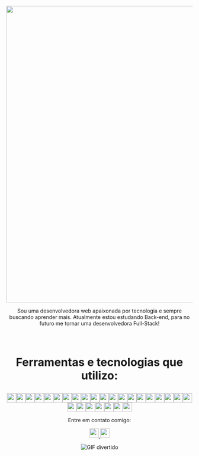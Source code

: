 <p align="center">
  <img align="center" src="https://readme-typing-svg.demolab.com/?lines=Bem+vindo+ao+meu+reposit%C3%B3rio+Github+!+!+!&color=77dd77" width="800" />
</p>

<p align="center">
  Sou uma desenvolvedora web apaixonada por tecnologia e sempre buscando aprender mais. Atualmente estou estudando Back-end, para no futuro me tornar uma desenvolvedora Full-Stack!
</p>

<br><br>

<p align="center" style="font-weight: bold; font-size: 30px;">Ferramentas e tecnologias que utilizo:</p>

<div align="center">

  <div style="display: flex; flex-wrap: wrap; justify-content: center;">
    <img src="https://img.shields.io/badge/Unix-%232C2D72.svg?style=flat-square&logo=gnu-bash&logoColor=white" height="25"/>
    <img src="https://img.shields.io/badge/Git-%23F05032.svg?style=flat-square&logo=git&logoColor=white" height="25"/>
    <img src="https://img.shields.io/badge/JavaScript-%23F7DF1E.svg?style=flat-square&logo=javascript&logoColor=black" height="25"/>
    <img src="https://img.shields.io/badge/HTML5-%23E34F26.svg?style=flat-square&logo=html5&logoColor=white" height="25"/>
    <img src="https://img.shields.io/badge/CSS3-%231572B6.svg?style=flat-square&logo=css3&logoColor=white" height="25"/>
    <img src="https://img.shields.io/badge/JavaScript-%23F7DF1E.svg?style=flat-square&logo=javascript&logoColor=black" height="25"/>
    <img src="https://img.shields.io/badge/React-%2361DAFB.svg?style=flat-square&logo=react&logoColor=black" height="25"/>
    <img src="https://img.shields.io/badge/React_Router-%23CA4245.svg?style=flat-square&logo=react-router&logoColor=white" height="25"/>
    <img src="https://img.shields.io/badge/Redux-%23593D88.svg?style=flat-square&logo=redux&logoColor=white" height="25"/>
    <img src="https://img.shields.io/badge/React%20Hooks-%2361DAFB.svg?style=flat-square&logo=react&logoColor=black" height="25"/>
    <img src="https://img.shields.io/badge/CSS-%231572B6.svg?style=flat-square&logo=css3&logoColor=white" height="25"/>
    <img src="https://img.shields.io/badge/SASS-%23CC6699.svg?style=flat-square&logo=sass&logoColor=white" height="25"/>
    <img src="https://img.shields.io/badge/Figma-%23F24E1E.svg?style=flat-square&logo=figma&logoColor=white" height="25"/>
    <img src="https://img.shields.io/badge/Docker-%232496ED.svg?style=flat-square&logo=docker&logoColor=white" height="25"/>
    <img src="https://img.shields.io/badge/Node.js-%23339933.svg?style=flat-square&logo=node.js&logoColor=white" height="25"/>
    <img src="https://img.shields.io/badge/JWT-%23000000.svg?style=flat-square&logo=json-web-tokens" height="25"/>
    <img src="https://img.shields.io/badge/TypeScript-%233178C6.svg?style=flat-square&logo=typescript&logoColor=white" height="25"/>
    <img src="https://img.shields.io/badge/MySQL-%234479A1.svg?style=flat-square&logo=mysql&logoColor=white" height="25"/>
    <img src="https://img.shields.io/badge/WSL-0078D6.svg?style=flat-square&logo=windows-terminal&logoColor=white" height="25"/>
    <img src="https://img.shields.io/badge/Python-%233776AB.svg?style=flat-square&logo=python&logoColor=white" height="25"/>
    <img src="https://img.shields.io/badge/Trello-026AA7?style=flat-square&logo=Trello&logoColor=white" height="25"/>
    <img src="https://img.shields.io/badge/Kanban-0091EA?style=flat-square&logo=kanban&logoColor=white" height="25"/>
    <img src="https://img.shields.io/badge/Visual%20Studio-5C2D91?style=flat-square&logo=visual-studio&logoColor=white" height="25"/>
    <img src="https://img.shields.io/badge/Slack-%234A154B.svg?style=flat-square&logo=slack&logoColor=white" height="25"/>
    <img src="https://img.shields.io/badge/ChatGPT-08BDBA?style=flat-square&logo=chatgpt&logoColor=white" height="25"/>
    <img src="https://img.shields.io/badge/GitHub-%23181717.svg?style=flat-square&logo=github&logoColor=white" height="25"/>
    <img src="https://img.shields.io/badge/OpenAI-%233476AB.svg?style=flat-square&logo=openai&logoColor=white" height="25"/>
</div>
</div>

<p align="center">
  Entre em contato comigo:
</p>
<p align="center">
  <a href="mailto:kaahgonzalez99@gmail.com">
    <img src="https://img.shields.io/badge/Gmail-D14836?style=for-the-badge&logo=gmail&logoColor=white" height="25"/>
  </a>
  <a href="https://www.linkedin.com/in/karina-gonzalez-rebelo-dev/" target="_blank">
    <img src="https://img.shields.io/badge/LinkedIn-0077B5?style=for-the-badge&logo=linkedin&logoColor=white" height="25"/>
  </a>
</p>

<p align="center">
  <img src="https://media2.giphy.com/media/XO8RMtRaK73isIt0i2/giphy.gif?cid=ecf05e47xottqifxr5tvfkoijnwwzhm2o7ro7pmmppetw92z&rid=giphy.gif&ct=g" alt="GIF divertido"/>
</p>

